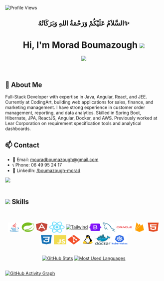 
![Profile Views](https://komarev.com/ghpvc/?username=boumazoughmorad&label=Profile+views&color=blue&style=flat)

<div align="center">
<h2 id="السَّلاَمُ-عَلَيْكُمْ-وَرَحْمَةُ-اللهِ-وَبَرَكَاتُهُ"><b>السَّلاَمُ عَلَيْكُمْ وَرَحْمَةُ اللهِ وَبَرَكَاتُهُ✨</b></h2>
</div>

<h1 align="center"><b>Hi, I'm Morad Boumazough </b><img src="https://media.giphy.com/media/hvRJCLFzcasrR4ia7z/giphy.gif" width="35"></h1>

<p align="center">
  <a href="https://github.com/DenverCoder1/readme-typing-svg">
    <img src="https://readme-typing-svg.herokuapp.com?font=Fira+Code&color=3da37a&size=25&center=true&vCenter=true&width=600&height=100&lines=Full+Stack+Developer;Java+Angular..♥++;Java+React..♥++;JEE..♥++">
  </a>
</p>

<br>

<h2 id="-about-me">📌 <strong>About Me</strong></h2>
<p>Full-Stack Developer with expertise in Java, Angular, React, and JEE. Currently at CodingArt, building web applications for sales, finance, and marketing management. I have strong experience in customer order management, reporting, and data analytics. Skilled in Spring Boot, Hibernate, JPA, ReactJS, Angular, Docker, and AWS. Previously worked at Lear Corporation on requirement specification tools and analytical dashboards.</p>

## 📫 Contact
- 📧 Email: mouradboumazough@gmail.com
- 📞 Phone: 06 49 95 24 17
- 🔗 LinkedIn: [/boumazough-morad](https://www.linkedin.com/in/boumazough-morad)

<p><img src="https://user-images.githubusercontent.com/73097560/115834477-dbab4500-a447-11eb-908a-139a6edaec5c.gif"><br><br></p>

<h2 id="-skills"><img src="https://media2.giphy.com/media/QssGEmpkyEOhBCb7e1/giphy.gif?cid=ecf05e47a0n3gi1bfqntqmob8g9aid1oyj2wr3ds3mg700bl&amp;rid=giphy.gif" width="25"><b> Skills</b></h2>
<br>

<div style="display: inline_block">
  <p align="center">
    <a href="#"><img align="center" alt="Java" height="30" width="40" title="Java" src="https://raw.githubusercontent.com/devicons/devicon/master/icons/java/java-original.svg"></a>
    <a href="#"><img align="center" alt="Spring" height="30" width="40" title="Spring" src="https://raw.githubusercontent.com/devicons/devicon/master/icons/spring/spring-original.svg"></a>
    <a href="#"><img align="center" alt="Angular" height="30" width="40" title="Angular" src="https://raw.githubusercontent.com/devicons/devicon/master/icons/angularjs/angularjs-plain.svg"></a>
    <a href="#"><img align="center" alt="React" height="40" width="50" title="React" src="https://raw.githubusercontent.com/devicons/devicon/master/icons/react/react-original.svg"></a>
    <a href="#"><img align="center" alt="Tailwind" height="40" width="50" title="Tailwind" src="https://cdn.jsdelivr.net/gh/devicons/devicon@latest/icons/tailwindcss/tailwindcss-original-wordmark.svg"></a>
    <a href="#"><img align="center" alt="Bootstrap" height="30" width="40" title="Bootstrap" src="https://raw.githubusercontent.com/devicons/devicon/master/icons/bootstrap/bootstrap-original.svg"></a>
    <a href="#"><img align="center" alt="MySQL" height="30" width="40" title="MySQL" src="https://raw.githubusercontent.com/devicons/devicon/master/icons/mysql/mysql-original.svg"></a>
    <a href="#"><img align="center" alt="Oracle" height="40" width="50" title="Oracle" src="https://raw.githubusercontent.com/devicons/devicon/master/icons/oracle/oracle-original.svg"></a>
    <a href="#"><img align="center" alt="Firebase" height="30" width="40" title="Firebase" src="https://raw.githubusercontent.com/devicons/devicon/master/icons/firebase/firebase-plain.svg"></a>
    <a href="#"><img align="center" alt="HTML5" height="30" width="40" title="HTML5" src="https://raw.githubusercontent.com/devicons/devicon/master/icons/html5/html5-plain.svg"></a>
    <a href="#"><img align="center" alt="CSS3" height="30" width="40" title="CSS3" src="https://raw.githubusercontent.com/devicons/devicon/master/icons/css3/css3-plain.svg"></a>
    <a href="#"><img align="center" alt="JavaScript" height="30" width="40" title="JavaScript" src="https://raw.githubusercontent.com/devicons/devicon/master/icons/javascript/javascript-plain.svg"></a>
    <a href="#"><img align="center" alt="Git" height="30" width="40" title="Git" src="https://raw.githubusercontent.com/devicons/devicon/master/icons/git/git-original.svg"></a>
    <a href="#"><img align="center" alt="Linux" height="30" width="40" title="Linux" src="https://raw.githubusercontent.com/devicons/devicon/master/icons/linux/linux-original.svg"></a>
    <a href="#"><img align="center" alt="Docker" height="40" width="50" title="Docker" src="https://raw.githubusercontent.com/devicons/devicon/master/icons/docker/docker-original-wordmark.svg"></a>
    <a href="#"><img align="center" alt="Kubernetes" height="40" width="50" title="Kubernetes" src="https://raw.githubusercontent.com/devicons/devicon/master/icons/kubernetes/kubernetes-plain-wordmark.svg"></a>
  </p>
</div>

<br>

<div align="center">
  <a href="#"><img height="190rem" alt="GitHub Stats" src="https://github-readme-stats.vercel.app/api?username=boumazoughmorad&show_icons=true&theme=vue-dark&bg_color=0d1117&border_radius=15&border_color=0d1117&count_private=true"/></a>
  <a href="#"><img height="190rem" alt="Most Used Languages" src="https://github-readme-stats.vercel.app/api/top-langs/?username=boumazoughmorad&langs_count=5&layout=compact&theme=vue-dark&bg_color=0d1117&border_radius=15&border_color=0d1117"/></a>
</div>

<br>

[![GitHub Activity Graph](https://github-readme-activity-graph.vercel.app/graph?username=boumazoughmorad&theme=vue&bg_color=0d1117&border_color=0d1117&hide_border=true&line=18c964&point=403d3d&area=true)](https://github.com/ashutosh00710/github-readme-activity-graph)
